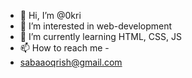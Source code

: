 - 👋 Hi, I’m @0kri
- 👀 I’m interested in web-development
- 🌱 I’m currently learning HTML, CSS, JS
- 📫 How to reach me -
- sabaaoqrish@gmail.com
